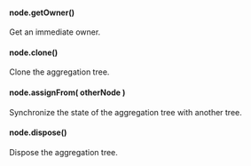 #### node.getOwner()

Get an immediate owner.

#### node.clone()

Clone the aggregation tree.

#### node.assignFrom( otherNode )

Synchronize the state of the aggregation tree with another tree.

#### node.dispose()

Dispose the aggregation tree.
